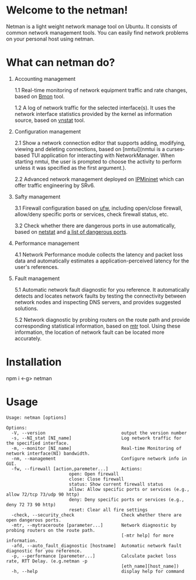 # Welcome to the netman!

Netman is a light weight network manage tool on Ubuntu. It consists of common network management tools. You can easily find network problems on your personal host using netman.

# What can netman do?
1. Accounting management

	1.1 Real-time monitoring of network equipment traffic and rate changes, based on [Bmon](https://zhuanlan.zhihu.com/p/26307811) tool.

	1.2 A log of network traffic for the selected interface(s). It uses the network interface statistics provided by the kernel as information source, based on [vnstat](https://humdi.net/vnstat/) tool.
2. Configuration management

	2.1 Show a network connection editor that supports adding, modifying, viewing and deleting connections, based on [nmtui](nmtui is a curses‐based TUI application for interacting with NetworkManager. When starting nmtui, the user is prompted to choose the activity to perform unless it was specified as the first argument.).

	2.2 Advanced network management deployed on [IPMininet](https://ipmininet.readthedocs.io/en/latest/) which can offer traffic engineering by SRv6.
	
3. Safty management

	3.1 Firewall configuration based on [ufw](https://help.ubuntu.com/community/UFW), including open/close firewall, allow/deny specific ports or services, check firewall status, etc.

	3.2 Check whether there are dangerous ports in use automatically, based on [netstat](https://en.wikipedia.org/wiki/Netstat) and [a list of dangerous ports](https://github.com/T0xst/linux/blob/master/checkrules/dangerstcpports.dat).

4. Performance management

	4.1 Network Performance module collects the latency and packet loss data and automatically estimates a application-perceived latency for the user's references.

5. Fault management

	5.1 Automatic network fault diagnostic for you reference. It automatically detects and locates network faults by testing the connectivity between network nodes and inspecting DNS servers, and provides suggested solutions.

	5.2 Network diagnostic by probing routers on the route path and provide corresponding statistical information, based on [mtr](https://help.aliyun.com/knowledge_detail/98706.html) tool. Using these information, the location of network fault can be located more accurately.

# Installation

npm i <-g> netman

# Usage

```
Usage: netman [options]

Options:
  -V, --version                             output the version number
  -s, --NI_stat [NI_name]                   Log network traffic for the specified interface.
  -m, --monitor [NI_name]                   Real-time Monitoring of network interface(NI) bandwidth.
  -nm, --management                         Configure network info in GUI.
  -fw, --firewall [action,paremeter...]     Actions:
  						open: Open firewall
  						close: Close firewall
  						status: Show current firewall status
  						allow: Allow specific ports or services (e.g., allow 72/tcp 73/udp 90 http)
  						deny: Deny specific ports or services (e.g., deny 72 73 90 http)
  						reset: Clear all fire settings
  -check, --security_check                  Check whether there are open dangerous ports.
  -mtr, --mytraceroute [parameter...]       Network diagnostic by probing routers on the route path.
                                            [-mtr help] for more information.
  -afd, --auto_fault_diagnostic [hostname]  Automatic network fault diagnostic for you reference.
  -p, --performance [paremeter...]          Calculate packet loss rate, RTT Delay. (e.g.netman -p
                                            [eth_name][host_name])
  -h, --help                                display help for command

```
